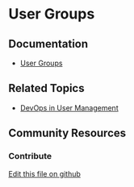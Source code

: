 # User Groups

## Documentation

* [User Groups](https://learn.liferay.com/dxp/7.x/en/users-and-permissions/user_groups.html)

## Related Topics

* [DevOps in User Management](https://learn.liferay.com/dxp/7.x/en/users-and-permissions/devops.html)

## Community Resources

### Contribute

[Edit this file on github](https://github.com/olafk/controlpanel-documentation-docs/blob/master/md/74en/com_liferay_user_groups_admin_web_portlet_UserGroupsAdminPortlet/edit_user_group_assignments.jsp.md)
